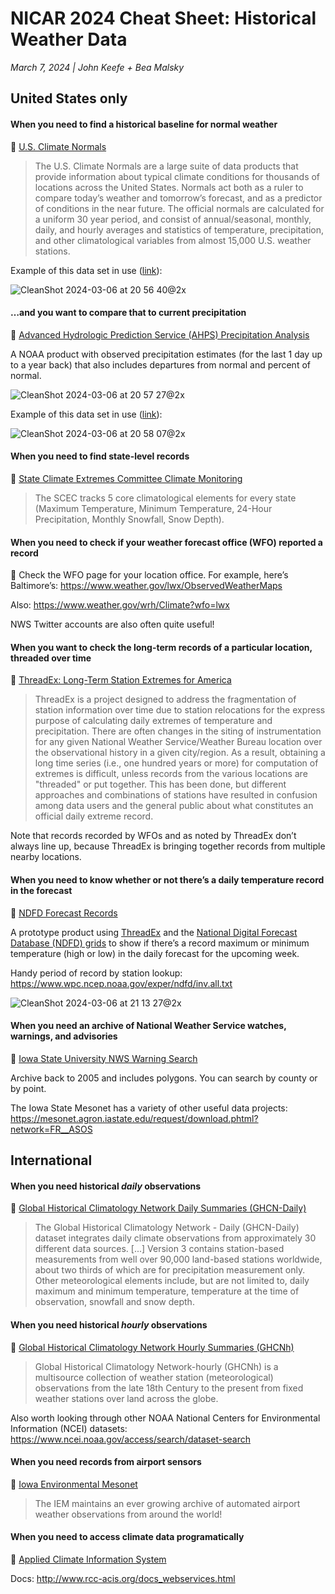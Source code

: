 # NICAR 2024 Cheat Sheet: Historical Weather Data
_March 7, 2024 | John Keefe + Bea Malsky_

## United States only

#### When you need to find a historical baseline for normal weather

📍 [U.S. Climate Normals](https://www.ncei.noaa.gov/products/land-based-station/us-climate-normals)

>The U.S. Climate Normals are a large suite of data products that provide information about typical climate conditions for thousands of locations across the United States. Normals act both as a ruler to compare today’s weather and tomorrow’s forecast, and as a predictor of conditions in the near future. The official normals are calculated for a uniform 30 year period, and consist of annual/seasonal, monthly, daily, and hourly averages and statistics of temperature, precipitation, and other climatological variables from almost 15,000 U.S. weather stations.

Example of this data set in use ([link](https://www.nytimes.com/interactive/2023/12/22/us/christmas-snow-weather-forecast.html)): 

![CleanShot 2024-03-06 at 20 56 40@2x](https://github.com/jkeefe/nicar2024-weather/assets/1094243/db81bf29-2f54-4093-ba67-5b22aacd5940)

#### …and you want to compare that to current precipitation

📍 [Advanced Hydrologic Prediction Service (AHPS) Precipitation Analysis](https://water.weather.gov/precip/)

A NOAA product with observed precipitation estimates (for the last 1 day up to a year back) that also includes departures from normal and percent of normal.

![CleanShot 2024-03-06 at 20 57 27@2x](https://github.com/jkeefe/nicar2024-weather/assets/1094243/8938aad0-ae53-4027-9c3f-5c48c020be09)

Example of this data set in use ([link](https://www.nytimes.com/interactive/2024/uri/embeddedinteractive/b167f5e0-6c8b-561f-b878-7970bbcfd9bd)):

![CleanShot 2024-03-06 at 20 58 07@2x](https://github.com/jkeefe/nicar2024-weather/assets/1094243/4418c2ed-2aae-484e-922d-d97c4e2a6b90)

#### When you need to find state-level records

📍 [State Climate Extremes Committee Climate Monitoring](https://www.ncei.noaa.gov/access/monitoring/scec/)

> The SCEC tracks 5 core climatological elements for every state (Maximum Temperature, Minimum Temperature, 24-Hour Precipitation, Monthly Snowfall, Snow Depth).

#### When you need to check if your weather forecast office (WFO) reported a record

📍  Check the WFO page for your location office. For example, here’s Baltimore’s: https://www.weather.gov/lwx/ObservedWeatherMaps

Also: https://www.weather.gov/wrh/Climate?wfo=lwx

NWS Twitter accounts are also often quite useful!

#### When you want to check the long-term records of a particular location, threaded over time

📍 [ThreadEx: Long-Term Station Extremes for America](https://threadex.rcc-acis.org/)

>ThreadEx is a project designed to address the fragmentation of station information over time due to station relocations for the express purpose of calculating daily extremes of temperature and precipitation. There are often changes in the siting of instrumentation for any given National Weather Service/Weather Bureau location over the observational history in a given city/region. As a result, obtaining a long time series (i.e., one hundred years or more) for computation of extremes is difficult, unless records from the various locations are "threaded" or put together. This has been done, but different approaches and combinations of stations have resulted in confusion among data users and the general public about what constitutes an official daily extreme record.

Note that records recorded by WFOs and as noted by ThreadEx don’t always line up, because ThreadEx is bringing together records from multiple nearby locations.

#### When you need to know whether or not there’s a daily temperature record in the forecast

📍 [NDFD Forecast Records](https://www.wpc.ncep.noaa.gov/exper/ndfd/ndfd.html)

A prototype product using [ThreadEx](https://threadex.rcc-acis.org/) and the [National Digital Forecast Database (NDFD) grids](https://digital.weather.gov/) to show if there’s a record maximum or minimum temperature (high or low) in the daily forecast for the upcoming week. 

Handy period of record by station lookup: https://www.wpc.ncep.noaa.gov/exper/ndfd/inv.all.txt

![CleanShot 2024-03-06 at 21 13 27@2x](https://github.com/jkeefe/nicar2024-weather/assets/1094243/472280af-4bf2-4b05-bba0-31790c17c0ae)

#### When you need an archive of National Weather Service watches, warnings, and advisories

📍 [Iowa State University NWS Warning Search](https://mesonet.agron.iastate.edu/vtec/search.php)

Archive back to 2005 and includes polygons. You can search by county or by point.

The Iowa State Mesonet has a variety of other useful data projects: https://mesonet.agron.iastate.edu/request/download.phtml?network=FR__ASOS

## International

#### When you need historical *daily* observations

📍 [Global Historical Climatology Network Daily Summaries (GHCN-Daily)](https://www.ncei.noaa.gov/access/search/data-search/daily-summaries)

> The Global Historical Climatology Network - Daily (GHCN-Daily) dataset integrates daily climate observations from approximately 30 different data sources. [...] Version 3 contains station-based measurements from well over 90,000 land-based stations worldwide, about two thirds of which are for precipitation measurement only. Other meteorological elements include, but are not limited to, daily maximum and minimum temperature, temperature at the time of observation, snowfall and snow depth.

#### When you need historical *hourly* observations

📍 [Global Historical Climatology Network Hourly Summaries (GHCNh)](https://www.ncei.noaa.gov/access/search/data-search/global-historical-climatology-network-hourly)

>Global Historical Climatology Network-hourly (GHCNh) is a multisource collection of weather station (meteorological) observations from the late 18th Century to the present from fixed weather stations over land across the globe.

Also worth looking through other NOAA National Centers for Environmental Information (NCEI) datasets: https://www.ncei.noaa.gov/access/search/dataset-search

#### When you need records from airport sensors

📍 [Iowa Environmental Mesonet](https://mesonet.agron.iastate.edu/request/download.phtml?network=FR__ASOS)

> The IEM maintains an ever growing archive of automated airport weather observations from around the world! 

#### When you need to access climate data programatically 

📍 [Applied Climate Information System](http://www.rcc-acis.org/index.html)

Docs: http://www.rcc-acis.org/docs_webservices.html
